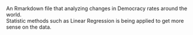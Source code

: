 An Rmarkdown file that analyzing changes in Democracy rates around the world.\
Statistic methods such as Linear Regression is being applied to get more sense on the data.
